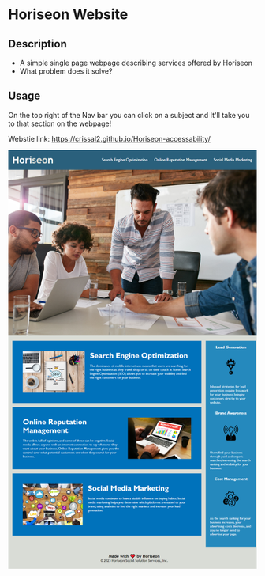 # Horiseon Website

## Description

- A simple single page webpage describing services offered by Horiseon
- What problem does it solve?


## Usage

On the top right of the Nav bar you can click on a subject and It'll take you to that section on the webpage!

Webstie link: https://crissal2.github.io/Horiseon-accessability/

![Webpage Preview](./Develop/assets/images/webpage-preview.png)


